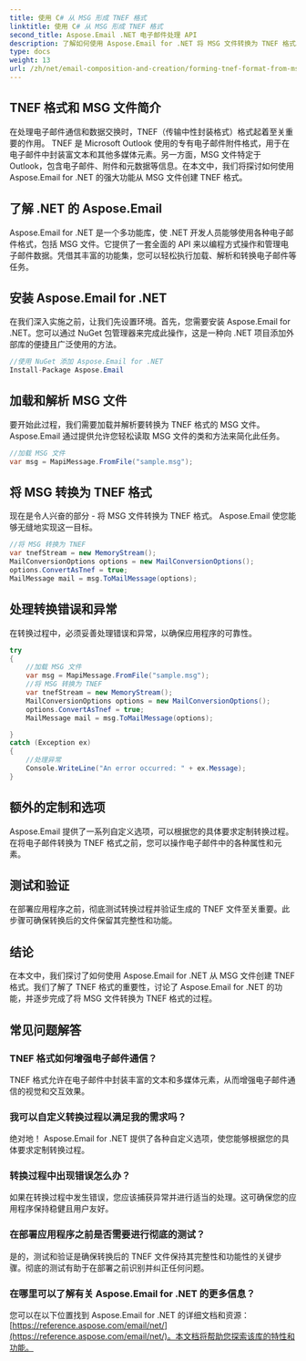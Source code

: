 ```yaml
---
title: 使用 C# 从 MSG 形成 TNEF 格式
linktitle: 使用 C# 从 MSG 形成 TNEF 格式
second_title: Aspose.Email .NET 电子邮件处理 API
description: 了解如何使用 Aspose.Email for .NET 将 MSG 文件转换为 TNEF 格式。无缝创建丰富的电子邮件内容。
type: docs
weight: 13
url: /zh/net/email-composition-and-creation/forming-tnef-format-from-msg-with-csharp/
---
```


##  TNEF 格式和 MSG 文件简介

在处理电子邮件通信和数据交换时，TNEF（传输中性封装格式）格式起着至关重要的作用。 TNEF 是 Microsoft Outlook 使用的专有电子邮件附件格式，用于在电子邮件中封装富文本和其他多媒体元素。另一方面，MSG 文件特定于 Outlook，包含电子邮件、附件和元数据等信息。在本文中，我们将探讨如何使用 Aspose.Email for .NET 的强大功能从 MSG 文件创建 TNEF 格式。

##  了解 .NET 的 Aspose.Email

Aspose.Email for .NET 是一个多功能库，使 .NET 开发人员能够使用各种电子邮件格式，包括 MSG 文件。它提供了一套全面的 API 来以编程方式操作和管理电子邮件数据。凭借其丰富的功能集，您可以轻松执行加载、解析和转换电子邮件等任务。

##  安装 Aspose.Email for .NET

在我们深入实施之前，让我们先设置环境。首先，您需要安装 Aspose.Email for .NET。您可以通过 NuGet 包管理器来完成此操作，这是一种向 .NET 项目添加外部库的便捷且广泛使用的方法。

```csharp
//使用 NuGet 添加 Aspose.Email for .NET
Install-Package Aspose.Email
```

##  加载和解析 MSG 文件

要开始此过程，我们需要加载并解析要转换为 TNEF 格式的 MSG 文件。 Aspose.Email 通过提供允许您轻松读取 MSG 文件的类和方法来简化此任务。

```csharp
//加载 MSG 文件
var msg = MapiMessage.FromFile("sample.msg");
```

##  将 MSG 转换为 TNEF 格式

现在是令人兴奋的部分 - 将 MSG 文件转换为 TNEF 格式。 Aspose.Email 使您能够无缝地实现这一目标。

```csharp
//将 MSG 转换为 TNEF
var tnefStream = new MemoryStream();
MailConversionOptions options = new MailConversionOptions();
options.ConvertAsTnef = true;
MailMessage mail = msg.ToMailMessage(options);
```

##  处理转换错误和异常

在转换过程中，必须妥善处理错误和异常，以确保应用程序的可靠性。

```csharp
try
{
	//加载 MSG 文件
	var msg = MapiMessage.FromFile("sample.msg");
	//将 MSG 转换为 TNEF
	var tnefStream = new MemoryStream();
	MailConversionOptions options = new MailConversionOptions();
	options.ConvertAsTnef = true;
	MailMessage mail = msg.ToMailMessage(options);

}
catch (Exception ex)
{
    //处理异常
    Console.WriteLine("An error occurred: " + ex.Message);
}
```

##  额外的定制和选项

Aspose.Email 提供了一系列自定义选项，可以根据您的具体要求定制转换过程。在将电子邮件转换为 TNEF 格式之前，您可以操作电子邮件中的各种属性和元素。

##  测试和验证

在部署应用程序之前，彻底测试转换过程并验证生成的 TNEF 文件至关重要。此步骤可确保转换后的文件保留其完整性和功能。

##  结论

在本文中，我们探讨了如何使用 Aspose.Email for .NET 从 MSG 文件创建 TNEF 格式。我们了解了 TNEF 格式的重要性，讨论了 Aspose.Email for .NET 的功能，并逐步完成了将 MSG 文件转换为 TNEF 格式的过程。

## 常见问题解答

### TNEF 格式如何增强电子邮件通信？

TNEF 格式允许在电子邮件中封装丰富的文本和多媒体元素，从而增强电子邮件通信的视觉和交互效果。

### 我可以自定义转换过程以满足我的需求吗？

绝对地！ Aspose.Email for .NET 提供了各种自定义选项，使您能够根据您的具体要求定制转换过程。

### 转换过程中出现错误怎么办？

如果在转换过程中发生错误，您应该捕获异常并进行适当的处理。这可确保您的应用程序保持稳健且用户友好。

### 在部署应用程序之前是否需要进行彻底的测试？

是的，测试和验证是确保转换后的 TNEF 文件保持其完整性和功能性的关键步骤。彻底的测试有助于在部署之前识别并纠正任何问题。

### 在哪里可以了解有关 Aspose.Email for .NET 的更多信息？

您可以在以下位置找到 Aspose.Email for .NET 的详细文档和资源：[https://reference.aspose.com/email/net/](https://reference.aspose.com/email/net/)。本文档将帮助您探索该库的特性和功能。